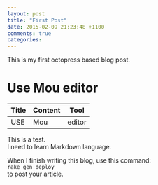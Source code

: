 ```yaml
---
layout: post
title: "First Post"
date: 2015-02-09 21:23:48 +1100
comments: true
categories: 
---
```

This is my first octopress based blog post.
<h1>Use Mou editor</h1>
<table>
<th>Title</th><th>Content</th><th>Tool</th>
<tbody>
<tr>
<td>USE</td><td>Mou</td><td>editor</td>
</tr>
</tbody>
</table>

<p bgcolor="blue">This is a test. <br>
I need to learn Markdown language.</p>

<caption>When I finish writing this blog, use this command: <br/> <code>rake gen_deploy</code> <br/>
to post your article.</caption>